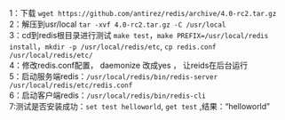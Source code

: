 1：下载 `wget https://github.com/antirez/redis/archive/4.0-rc2.tar.gz`  
2：解压到usr/local `tar -xvf 4.0-rc2.tar.gz -C /usr/local`  
3：cd到redis根目录进行测试 `make test`，`make PREFIX=/usr/local/redis install`，`mkdir -p /usr/local/redis/etc`, `cp redis.conf /usr/local/redis/etc/`    
4：修改redis.conf配置， daemonize 改成yes ， 让reids在后台运行  
5：启动服务端redis：`/usr/local/redis/bin/redis-server /usr/local/redis/etc/redis.conf`  
6：启动客户端redis：`/usr/local/redis/bin/redis-cli`  
7:测试是否安装成功：`set test helloworld`,   `get test` ,结果：“helloworld”

